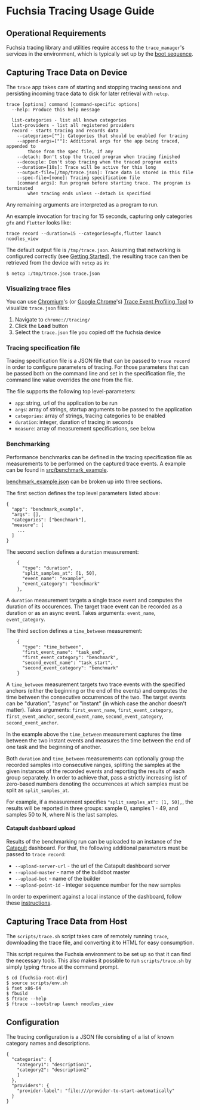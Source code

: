 # Fuchsia Tracing Usage Guide

## Operational Requirements

Fuchsia tracing library and utilities require access to the `trace_manager`'s
services in the environment, which is typically set up by the
[boot sequence](https://fuchsia.googlesource.com/docs/+/master/boot_sequence.md).

## Capturing Trace Data on Device

The `trace` app takes care of starting and stopping tracing sessions and
persisting incoming trace data to disk for later retrieval with `netcp`.

```{shell}
trace [options] command [command-specific options]
  --help: Produce this help message

  list-categories - list all known categories
  list-providers - list all registered providers
  record - starts tracing and records data
    --categories=[""]: Categories that should be enabled for tracing
    --append-args=[""]: Additional args for the app being traced, appended to
        those from the spec file, if any
    --detach: Don't stop the traced program when tracing finished
    --decouple: Don't stop tracing when the traced program exits
    --duration=[10s]: Trace will be active for this long
    --output-file=[/tmp/trace.json]: Trace data is stored in this file
    --spec-file=[none]: Tracing specification file
    [command args]: Run program before starting trace. The program is terminated
        when tracing ends unless --detach is specified
```
Any remaining arguments are interpreted as a program to run.

An example invocation for tracing for 15 seconds,
capturing only categories `gfx` and `flutter` looks like:
```
trace record --duration=15 --categories=gfx,flutter launch noodles_view
```

The default output file is `/tmp/trace.json`.
Assuming that networking is configured correctly (see [Getting Started](https://fuchsia.googlesource.com/zircon/+/master/docs/getting_started.md)),
the resulting trace can then be retrieved from the device with `netcp` as in:
```
$ netcp :/tmp/trace.json trace.json
```

### Visualizing trace files

You can use [Chromium](https://www.chromium.org/Home)'s (or
[Google Chrome](https://www.google.com/chrome/)'s) [Trace Event Profiling
Tool](https://www.chromium.org/developers/how-tos/trace-event-profiling-tool) to
visualize `trace.json` files:

1.  Navigate to `chrome://tracing/`
1.  Click the **Load** button
1.  Select the `trace.json` file you copied off the fuchsia device

### Tracing specification file

Tracing specification file is a JSON file that can be passed to `trace record`
in order to configure parameters of tracing. For those parameters that can be
passed both on the command line and set in the specification file, the command
line value overrides the one from the file.

The file supports the following top level-parameters:

 - `app`: string, url of the application to be run
 - `args`: array of strings, startup arguments to be passed to the application
 - `categories`: array of strings, tracing categories to be enabled
 - `duration`: integer, duration of tracing in seconds
 - `measure`: array of measurement specifications, see below

### Benchmarking

Performance benchmarks can be defined in the tracing specification file as
measurements to be performed on the captured trace events.  A example can be
found in [src/benchmark_example](../src/benchmark_example/).

[benchmark_example.json](../src/benchmark_example/benchmark_example.json) can
be broken up into three sections.

The first section defines the top level parameters listed above:
```{json}
{
  "app": "benchmark_example",
  "args": [],
  "categories": ["benchmark"],
  "measure": [
    ...
  ]
}
```

The second section defines a `duration` measurement:
```{json}
    {
      "type": "duration",
      "split_samples_at": [1, 50],
      "event_name": "example",
      "event_category": "benchmark"
    },
```
A `duration` measurement targets a single trace event and computes the
duration of its occurences. The target trace event can be recorded as a
duration or as an async event. Takes arguments: `event_name`,
`event_category`.

The third section defines a `time_between` measurement:
```{json}
    {
      "type": "time_between",
      "first_event_name": "task_end",
      "first_event_category": "benchmark",
      "second_event_name": "task_start",
      "second_event_category": "benchmark"
    }
```

A `time_between` measurement targets two trace events with the specified
anchors (either the beginning or the end of the events) and computes the time
between the consecutive occurrences of the two. The target events can be
"duration", "async" or "instant" (in which case the anchor doesn't matter).
Takes arguments: `first_event_name`, `first_event_category`,
`first_event_anchor`, `second_event_name`, `second_event_category`,
`second_event_anchor`.

In the example above the `time_between` measurement captures the time between
the two instant events and measures the time between the end of one task and
the beginning of another.

Both `duration` and `time_between` measurements can optionally group the
recorded samples into consecutive ranges, splitting the samples at the given
instances of the recorded events and reporting the results of each group
separately. In order to achieve that, pass a strictly increasing list of
zero-based numbers denoting the occurrences at which samples must be split as
`split_samples_at`.

For example, if a measurement specifies `"split_samples_at": [1, 50],`, the
results will be reported in three groups: sample 0, samples 1 - 49, and samples
50 to N, where N is the last samples.

#### Catapult dashboard upload

Results of the benchmarking run can be uploaded to an instance of the
[Catapult](https://github.com/catapult-project/catapult) dashboard. For that,
the following additional parameters must be passed to `trace record`:

 - `--upload-server-url` - the url of the Catapult dashboard server
 - `--upload-master` - name of the buildbot master
 - `--upload-bot` - name of the builder
 - `--upload-point-id` - integer sequence number for the new samples

In order to experiment against a local instance of the dashboard, follow these
[instructions](docs/catapult.md).

## Capturing Trace Data from Host

The `scripts/trace.sh` script takes care of remotely running `trace`, downloading
the trace file, and converting it to HTML for easy consumption.

This script requires the Fuchsia environment to be set up so that it can
find the necessary tools.  This also makes it possible to run `scripts/trace.sh`
by simply typing `ftrace` at the command prompt.

```
$ cd [fuchsia-root-dir]
$ source scripts/env.sh
$ fset x86-64
$ fbuild
$ ftrace --help
$ ftrace --bootstrap launch noodles_view
```

## Configuration

The tracing configuration is a JSON file consisting of a list of known
category names and descriptions.

    {
      "categories": {
        "category1": "description1",
        "category2": "description2"
        ]
      },
      "providers": {
        "provider-label": "file:///provider-to-start-automatically"
      }
    }
